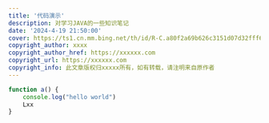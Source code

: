 ```yaml
---
title: '代码演示'
description: 对学习JAVA的一些知识笔记
date: '2024-4-19 21:50:00'
cover: https://ts1.cn.mm.bing.net/th/id/R-C.a80f2a69b626c3151d07d32fff6586fd?rik=mTEuT%2bDx%2bifE5w&riu=http%3a%2f%2fwww.quazero.com%2fuploads%2fallimg%2f140306%2f1-1403061G514.jpg&ehk=WN98t5q0pQOEcAOZND4sGx1Vfcl7dtztV3PwFk8ho%2bI%3d&risl=&pid=ImgRaw&r=0
copyright_author: xxxx
copyright_author_href: https://xxxxxx.com
copyright_url: https://xxxxxx.com
copyright_info: 此文章版权归xxxxx所有，如有转载，请注明来自原作者
---
```


```JavaScript
function a() {
    console.log("hello world")
    Lxx
}

```